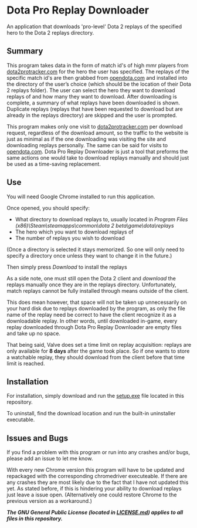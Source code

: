 # Dota Pro Replay Downloader
  An application that downloads 'pro-level' Dota 2 replays of the specified hero to the Dota 2 replays directory.

  ## Summary
  This program takes data in the form of match id's of high mmr players from [dota2protracker.com](https://www.dota2protracker.com/) 
  for the hero the user has specified. The replays of the specific match id's are then grabbed from  [opendota.com](https://www.opendota.com/) 
  and installed into the directory of the user’s choice (which should be the location of their Dota 2 replays folder). The user can select 
  the hero they want to download replays of and how many they want to download. After downloading is complete, a summary of what replays 
  have been downloaded is shown. Duplicate replays (replays that have been requested to download but are already in the replays directory) 
  are skipped and the user is prompted.
  
  This program makes only one visit to [dota2protracker.com](https://www.dota2protracker.com/) per download request, regardless 
  of the download amount, so the traffic to the website is just as minimal as if the one downloading was visiting the site and downloading 
  replays personally. The same can be said for visits to [opendota.com](https://www.opendota.com/). Dota Pro Replay Downloader is just a tool 
  that preforms the same actions one would take to download replays manually and should just be used as a time-saving replacement.
  
  ## Use
  You will need Google Chrome installed to run this application.
  
  Once opened, you should specify:
  - What directory to download replays to, usually located in 
  *Program Files (x86)\Steam\steamapps\common\dota 2 beta\game\dota\replays* 
  - The hero which you want to download replays of
  - The number of replays you wish to download
  
  (Once a directory is selected it stays memorized. So one will only need to specify a directory once unless they want to change it in the future.)

  Then simply press *Download* to install the replays
  
  As a side note, one must still open the Dota 2 client and *download* the replays manually once they are in the replays directory.
  Unfortunately, match replays cannot be fully installed through means outside of the client.
  
  This does mean however, that space will not be taken up unnecessarily on your hard disk due to replays downloaded by the program, 
  as only the file name of the replay need be correct to have the client recognize it as a downloadable replay.
  In other words, until downloaded in-game, every replay downloaded through Dota Pro Replay Downloader are empty files and take up no space.
  
  That being said, Valve does set a time limit on replay acquisition: replays are only available for **8 days** after the game took place.
  So if one wants to store a watchable replay, they should download from the client before that time limit is reached.
  
  ## Installation
  For installation, simply download and run the [setup.exe](setup.exe) file located in this repository.

  To uninstall, find the download location and run the built-in uninstaller executable.
  
  ## Issues and Bugs
  If you find a problem with this program or run into any crashes and/or bugs, please add an issue to let me know.
  
  With every new Chrome version this program will have to be updated and repackaged with the corresponding chromedriver executeable. If
  there are any crashes they are most likely due to the fact that I have not updated this yet. As stated before, if this is hindering your 
  ability to download replays just leave a issue open. (Alternatively one could restore Chrome to the previous version as a workaround.)
  
  
***The GNU General Public License (located in [LICENSE.md](/LICENSE.md)) applies to all files in this repository.***